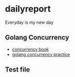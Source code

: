 # dailyreport
Everyday is my new day

## Golang Concurrency
* [concurrency book](https://www.golang-book.com/books/intro/10)
* [golang concurrency practice](https://github.com/mateors/golang/blob/master/tooling.md)


## Test file